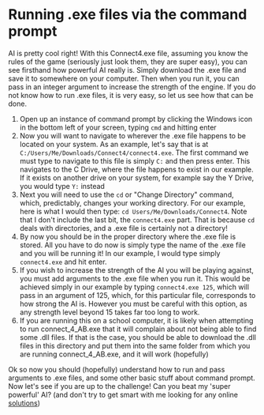 # Running .exe files via the command prompt
AI is pretty cool right! With this Connect4.exe file, assuming you know the rules of the game (seriously just look them, they are super easy), you can see firsthand how powerful AI really is. Simply download the .exe file and save it to somewhere on your computer. Then when you run it, you can pass in an integer argument to increase the strength of the engine. If you do not know how to run .exe files, it is very easy, so let us see how that can be done.
1. Open up an instance of command prompt by clicking the Windows icon in the bottom left of your screen, typing `cmd` and hitting enter
2. Now you will want to navigate to wherever the .exe file happens to be located on your system. As an example, let's say that is at `C:/Users/Me/Downloads/Connect4/connect4.exe`. The first command we must type to navigate to this file is simply `C:` and then press enter. This navigates to the C Drive, where the file happens to exist in our example. If it exists on another drive on your system, for example say the Y Drive, you would type `Y:` instead
3. Next you will need to use the `cd` or "Change Directory" command, which, predictably, changes your working directory. For our example, here is what I would then type: `cd Users/Me/Downloads/Connect4`. Note that I don't include the last bit, the `connect4.exe` part. That is because `cd` deals with directories, and a .exe file is certainly not a directory!
4. By now you should be in the proper directory where the .exe file is stored. All you have to do now is simply type the name of the .exe file and you will be running it! In our example, I would type simply `connect4.exe` and hit enter.
5. If you wish to increase the strength of the AI you will be playing against, you must add arguments to the .exe file when you run it. This would be achieved simply in our example by typing `connect4.exe 125`, which will pass in an argument of 125, which, for this particular file, corresponds to how strong the AI is. However you must be careful with this option, as any strength level beyond 15 takes far too long to work.
6. If you are running this on a school computer, it is likely when attempting to run connect_4_AB.exe that it will complain about not being able to find some .dll files. If that is the case, you should be able to download the .dll files in this directory and put them into the same folder from which you are running connect_4_AB.exe, and it will work (hopefully)

Ok so now you should (hopefully) understand how to run and pass arguments to .exe files, and some other basic stuff about command prompt. Now let's see if you are up to the challenge! Can you beat my 'super powerful' AI? (and don't try to get smart with me looking for any online [solutions](https://github.com/tromp/fhourstones88))

